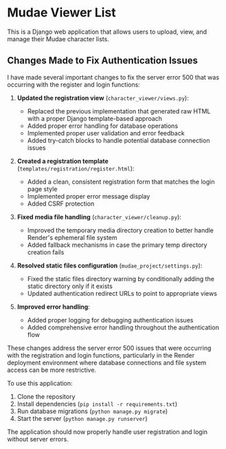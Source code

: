 # Mudae Viewer List

This is a Django web application that allows users to upload, view, and manage their Mudae character lists.

## Changes Made to Fix Authentication Issues

I have made several important changes to fix the server error 500 that was occurring with the register and login functions:

1. **Updated the registration view** (`character_viewer/views.py`):
   - Replaced the previous implementation that generated raw HTML with a proper Django template-based approach
   - Added proper error handling for database operations
   - Implemented proper user validation and error feedback
   - Added try-catch blocks to handle potential database connection issues

2. **Created a registration template** (`templates/registration/register.html`):
   - Added a clean, consistent registration form that matches the login page style
   - Implemented proper error message display
   - Added CSRF protection

3. **Fixed media file handling** (`character_viewer/cleanup.py`):
   - Improved the temporary media directory creation to better handle Render's ephemeral file system
   - Added fallback mechanisms in case the primary temp directory creation fails

4. **Resolved static files configuration** (`mudae_project/settings.py`):
   - Fixed the static files directory warning by conditionally adding the static directory only if it exists
   - Updated authentication redirect URLs to point to appropriate views

5. **Improved error handling**:
   - Added proper logging for debugging authentication issues
   - Added comprehensive error handling throughout the authentication flow

These changes address the server error 500 issues that were occurring with the registration and login functions, particularly in the Render deployment environment where database connections and file system access can be more restrictive.

To use this application:

1. Clone the repository
2. Install dependencies (`pip install -r requirements.txt`)
3. Run database migrations (`python manage.py migrate`)
4. Start the server (`python manage.py runserver`)

The application should now properly handle user registration and login without server errors.